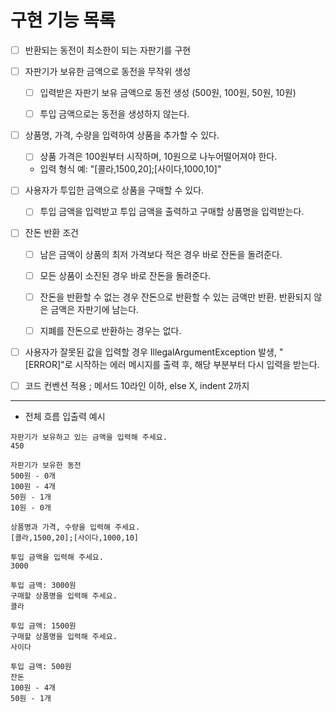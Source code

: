 # 구현 기능 목록


- [ ] 반환되는 동전이 최소한이 되는 자판기를 구현


- [ ] 자판기가 보유한 금액으로 동전을 무작위 생성
    - [ ] 입력받은 자판기 보유 금액으로 동전 생성 (500원, 100원, 50원, 10원)
    - [ ] 투입 금액으로는 동전을 생성하지 않는다.


- [ ] 상품명, 가격, 수량을 입력하여 상품을 추가할 수 있다.
  - [ ] 상품 가격은 100원부터 시작하며, 10원으로 나누어떨어져야 한다.
  - 입력 형식 예: "[콜라,1500,20];[사이다,1000,10]"


- [ ] 사용자가 투입한 금액으로 상품을 구매할 수 있다.
    - [ ] 투입 금액을 입력받고 투입 금액을 출력하고 구매할 상품명을 입력받는다.


- [ ] 잔돈 반환 조건
  - [ ] 남은 금액이 상품의 최저 가격보다 적은 경우 바로 잔돈을 돌려준다.
  - [ ] 모든 상품이 소진된 경우 바로 잔돈을 돌려준다.
  - [ ] 잔돈을 반환할 수 없는 경우 잔돈으로 반환할 수 있는 금액만 반환. 반환되지 않은 금액은 자판기에 남는다.
  - [ ] 지폐를 잔돈으로 반환하는 경우는 없다.


- [ ] 사용자가 잘못된 값을 입력할 경우 IllegalArgumentException 발생, "[ERROR]"로 시작하는 에러 메시지를 출력 후, 해당 부분부터 다시 입력을 받는다.


- [ ] 코드 컨벤션 적용 ; 메서드 10라인 이하, else X, indent 2까지



---
- 전체 흐름 입출력 예시
```
자판기가 보유하고 있는 금액을 입력해 주세요.
450

자판기가 보유한 동전
500원 - 0개
100원 - 4개
50원 - 1개
10원 - 0개

상품명과 가격, 수량을 입력해 주세요.
[콜라,1500,20];[사이다,1000,10]

투입 금액을 입력해 주세요.
3000

투입 금액: 3000원
구매할 상품명을 입력해 주세요.
콜라

투입 금액: 1500원
구매할 상품명을 입력해 주세요.
사이다

투입 금액: 500원
잔돈
100원 - 4개
50원 - 1개
```